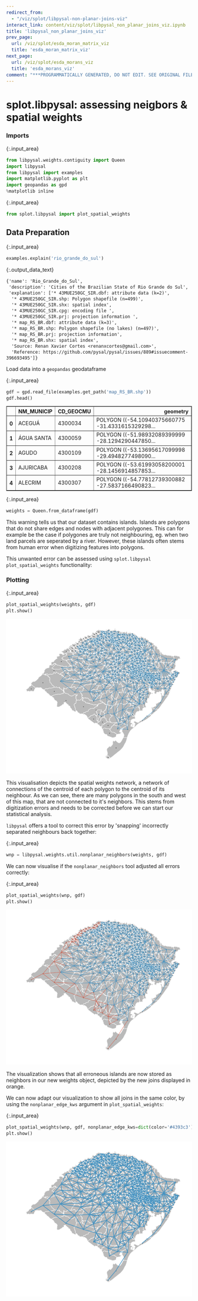 ```yaml
---
redirect_from:
  - "/viz/splot/libpysal-non-planar-joins-viz"
interact_link: content/viz/splot/libpysal_non_planar_joins_viz.ipynb
title: 'libpysal_non_planar_joins_viz'
prev_page:
  url: /viz/splot/esda_moran_matrix_viz
  title: 'esda_moran_matrix_viz'
next_page:
  url: /viz/splot/esda_morans_viz
  title: 'esda_morans_viz'
comment: "***PROGRAMMATICALLY GENERATED, DO NOT EDIT. SEE ORIGINAL FILES IN /content***"
---
```


# splot.libpysal: assessing neigbors & spatial weights

### Imports



{:.input_area}
```python
from libpysal.weights.contiguity import Queen
import libpysal
from libpysal import examples
import matplotlib.pyplot as plt
import geopandas as gpd
%matplotlib inline
```




{:.input_area}
```python
from splot.libpysal import plot_spatial_weights
```


## Data Preparation



{:.input_area}
```python
examples.explain('rio_grande_do_sul')
```





{:.output_data_text}
```
{'name': 'Rio_Grande_do_Sul',
 'description': 'Cities of the Brazilian State of Rio Grande do Sul',
 'explanation': ['* 43MUE250GC_SIR.dbf: attribute data (k=2)',
  '* 43MUE250GC_SIR.shp: Polygon shapefile (n=499)',
  '* 43MUE250GC_SIR.shx: spatial index',
  '* 43MUE250GC_SIR.cpg: encoding file ',
  '* 43MUE250GC_SIR.prj: projection information ',
  '* map_RS_BR.dbf: attribute data (k=3)',
  '* map_RS_BR.shp: Polygon shapefile (no lakes) (n=497)',
  '* map_RS_BR.prj: projection information',
  '* map_RS_BR.shx: spatial index',
  'Source: Renan Xavier Cortes <renanxcortes@gmail.com>',
  'Reference: https://github.com/pysal/pysal/issues/889#issuecomment-396693495']}
```



Load data into a `geopandas` geodataframe



{:.input_area}
```python
gdf = gpd.read_file(examples.get_path('map_RS_BR.shp'))
gdf.head()
```





<div markdown="0">
<div>
<style scoped>
    .dataframe tbody tr th:only-of-type {
        vertical-align: middle;
    }

    .dataframe tbody tr th {
        vertical-align: top;
    }

    .dataframe thead th {
        text-align: right;
    }
</style>
<table border="1" class="dataframe">
  <thead>
    <tr style="text-align: right;">
      <th></th>
      <th>NM_MUNICIP</th>
      <th>CD_GEOCMU</th>
      <th>geometry</th>
    </tr>
  </thead>
  <tbody>
    <tr>
      <th>0</th>
      <td>ACEGUÁ</td>
      <td>4300034</td>
      <td>POLYGON ((-54.10940375660775 -31.4331615329298...</td>
    </tr>
    <tr>
      <th>1</th>
      <td>ÁGUA SANTA</td>
      <td>4300059</td>
      <td>POLYGON ((-51.98932089399999 -28.1294290447850...</td>
    </tr>
    <tr>
      <th>2</th>
      <td>AGUDO</td>
      <td>4300109</td>
      <td>POLYGON ((-53.13695617099998 -29.4948277498090...</td>
    </tr>
    <tr>
      <th>3</th>
      <td>AJURICABA</td>
      <td>4300208</td>
      <td>POLYGON ((-53.61993058200001 -28.1456914857853...</td>
    </tr>
    <tr>
      <th>4</th>
      <td>ALECRIM</td>
      <td>4300307</td>
      <td>POLYGON ((-54.77812739300882 -27.5837166490823...</td>
    </tr>
  </tbody>
</table>
</div>
</div>





{:.input_area}
```python
weights = Queen.from_dataframe(gdf)
```


This warning tells us that our dataset contains islands. Islands are polygons that do not share edges and nodes with adjacent polygones. This can for example be the case if polygones are truly not neighbouring, eg. when two land parcels are seperated by a river. However, these islands often stems from human error when digitizing features into polygons. 

This unwanted error can be assessed using `splot.libpysal` `plot_spatial_weights` functionality:

### Plotting



{:.input_area}
```python
plot_spatial_weights(weights, gdf)
plt.show()
```



![png](../../images/viz/splot/libpysal_non_planar_joins_viz_11_0.png)


This visualisation depicts the spatial weights network, a network of connections of the centroid of each polygon to the centroid of its neighbour. As we can see, there are many polygons in the south and west of this map, that are not connected to it's neighbors. This stems from digitization errors and needs to be corrected before we can start our statistical analysis. 

`libpysal` offers a tool to correct this error by 'snapping' incorrectly separated neighbours back together:



{:.input_area}
```python
wnp = libpysal.weights.util.nonplanar_neighbors(weights, gdf)
```


We can now visualise if the `nonplanar_neighbors` tool adjusted all errors correctly:



{:.input_area}
```python
plot_spatial_weights(wnp, gdf)
plt.show()
```



![png](../../images/viz/splot/libpysal_non_planar_joins_viz_15_0.png)


The visualization shows that all erroneous islands are now stored as neighbors in our new weights object, depicted by the new joins displayed in orange.

We can now adapt our visualization to show all joins in the same color, by using the `nonplanar_edge_kws` argument in `plot_spatial_weights`:



{:.input_area}
```python
plot_spatial_weights(wnp, gdf, nonplanar_edge_kws=dict(color='#4393c3'))
plt.show()
```



![png](../../images/viz/splot/libpysal_non_planar_joins_viz_17_0.png)

